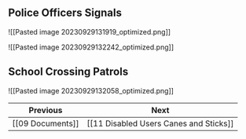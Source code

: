 ## Police Officers Signals

![[Pasted image 20230929131919_optimized.png]]

![[Pasted image 20230929132242_optimized.png]]
## School Crossing Patrols
![[Pasted image 20230929132058_optimized.png]]

| Previous         | Next                                   |
| ---------------- | -------------------------------------- |
| [[09 Documents]] | [[11 Disabled Users Canes and Sticks]] |